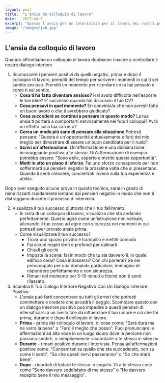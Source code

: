 ```yaml
---
layout: post
title:  "L'ansia da colloquio di lavoro"
date:   2022-04-2
excerpt: "Spesso l'ansia per un interivista per il lavoro dei nostri può giocare brutti scherzi, scopiamo come affrontarla al meglio"
image: "/images/job.jpg"
---
```


## L'ansia da colloquio di lavoro

Quando affrontiamo un colloquio di lavoro dobbiamo riuscire a controllare il nostro dialogo interiore. 

1. Riconoscere i pensieri positivi da quelli negativi, prima e dopo il colloquio di lavoro, prenditi del tempo per scrivere i momenti in cui ti sei sentito ansioso. Prenditi un momento per ricordare cosa hai pensato e come ti sei sentito.
   - **Cosa ti ha fatto diventare ansioso?** Hai avuto difficoltà nell'esporre le tue idee? E' successo quando hai discussio il tuo CV?
   - **Cosa pensavi in quel momento?** Eri convinto/a  che non avresti fatto un buon lavoro o che ti avrebbero giudicato?
   - **Cosa succederà se continui a pensare in questo modo?** La tua ansia ti porterà a comportarti nervosamente nei futuri colloqui? Avrà un effetto sulla tua carriera?
   - **Cerca un modo più sano di pensare alla situazione** Potresti pensare: "Questa è un'opportunità entusiasmante e farò del mio meglio per dimostrare di essere un buon candidato per il ruolo".
   - **Scrivi un'affermazione**. Un'affermazione è una dichiarazione incoraggiante positiva a te stesso. Un'affermazione di esempio potrebbe essere: "Sono abile, esperto e merito questa opportunità".
   - **Metti in atto un piano di sforzo**.  Fai uno sforzo consapevole per non soffermarti sui pensieri negativi la prossima volta che si presentano. Quando li senti crescere, concentrati invece sulla tua esperienza e abilità.

Dopo aver eseguito alcune prove in questa tecnica, sarai in grado di reindirizzarti rapidamente lontano dai pensieri negativi in ​​modo che non ti distraggano durante il processo di intervista.

2. Visualizza il tuo successo piuttosto che il tuo fallimneto.
   -  In vista di un colloquio di lavoro, visualizza che sta andando perfettamente. Questo agirà come un'istruzione non verbale, allenando il tuo corpo ad agire con sicurezza nei momenti in cui potresti aver provato ansia prima.
   -  Come visualizzare il tuo successo?
      -  Trova uno spazio privato e tranquillo e mettiti comodo
      -  Fai alcuni respiri lenti e profondi per calmarti
      -  Chiudi gli occhi
      -  Imposta la scena: fai in modo che tu sia davvero lì. In quale edificio sarai? Cosa indosserai? Con chi parlerai? Se sei preoccupato per una domanda particolare, immagina di rispondere perfettamente e con sicurezza. 
      -  Rimani nel momento per 5-10 minuti o finché non ti senti rilassato.
3. Scambia Il Tuo Dialogo Interiore Negativo Con Un Dialogo Interiore Positivo
   - L'ansia può farti concentrare su tutti gli errori che potresti commettere e credere che accadrà il peggio. Scambiare questo con un dialogo interiore positivo può impedire a questi pensieri di intensificarsi a un livello tale da influenzare il tuo umore e ciò che fai prima, durante e dopo il colloquio di lavoro.
   - **Prima** - prima del colloquio di lavoro, dì cose come: "Sarà dura ma ne varrà la pena" o "Farò il meglio che posso". Puoi pronunciare le affermazioni ad alta voce in un luogo sicuro dove le persone non possono sentirti, o semplicemente raccontarle a te stesso in silenzio.
   - **Durante** - rimani positivo durante l'intervista. Pensa ad affermazioni positive come: "Concentrati su quello che sta succedendo, non su come ti senti", "So che questi nervi passeranno" o "So che starò bene".
   - **Dopo** - ricordati di lodare te stesso in seguito. Dì a te stesso cose come "Sono davvero soddisfatto di me stesso" o "Ho davvero recepito bene il mio messaggio".